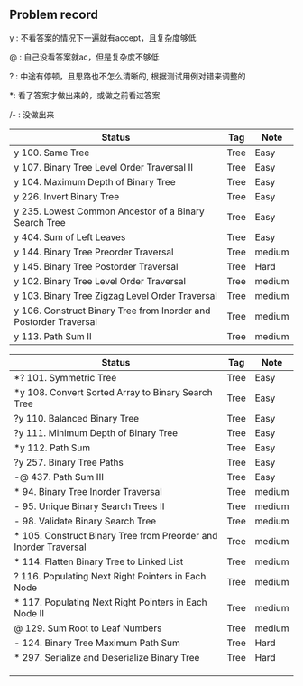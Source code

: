 ## Problem record

y : 不看答案的情况下一遍就有accept，且复杂度够低

@ : 自己没看答案就ac，但是复杂度不够低

? : 中途有停顿，且思路也不怎么清晰的, 根据测试用例对错来调整的

*: 看了答案才做出来的，或做之前看过答案

/- : 没做出来

| Status | Tag  | Note |
| ------ | ---- | ---- |
| y 100. Same Tree | Tree | Easy |
| y 107. Binary Tree Level Order Traversal II | Tree | Easy |
| y 104. Maximum Depth of Binary Tree | Tree | Easy |
| y 226. Invert Binary Tree | Tree | Easy |
| y 235. Lowest Common Ancestor of a Binary Search Tree | Tree | Easy |
| y 404. Sum of Left Leaves | Tree | Easy |
| y 144. Binary Tree Preorder Traversal | Tree | medium |
| y 145. Binary Tree Postorder Traversal | Tree | Hard |
| y 102. Binary Tree Level Order Traversal | Tree | medium |
| y 103. Binary Tree Zigzag Level Order Traversal | Tree | medium |
| y 106. Construct Binary Tree from Inorder and Postorder Traversal | Tree | medium |
| y 113. Path Sum II | Tree| medium |

| Status | Tag  | Note |
| ------ | ---- | ---- |
| *? 101. Symmetric Tree | Tree | Easy |
| *y 108. Convert Sorted Array to Binary Search Tree | Tree | Easy |
| ?y 110. Balanced Binary Tree | Tree | Easy |
| ?y 111. Minimum Depth of Binary Tree | Tree | Easy |
| *y 112. Path Sum | Tree | Easy |
| ?y 257. Binary Tree Paths | Tree | Easy |
| -@ 437. Path Sum III | Tree | Easy |
| * 94. Binary Tree Inorder Traversal | Tree | medium |
| - 95. Unique Binary Search Trees II | Tree | medium |
| - 98. Validate Binary Search Tree | Tree | medium |
| * 105. Construct Binary Tree from Preorder and Inorder Traversal | Tree | medium |
| * 114. Flatten Binary Tree to Linked List | Tree | medium |
| ? 116. Populating Next Right Pointers in Each Node | Tree | medium |
| * 117. Populating Next Right Pointers in Each Node II | Tree | medium |
| @ 129. Sum Root to Leaf Numbers | Tree | medium |
| - 124. Binary Tree Maximum Path Sum | Tree | Hard |
| * 297. Serialize and Deserialize Binary Tree | Tree | Hard |
|        |      |      |
|        |      |      |
|        |      |      |